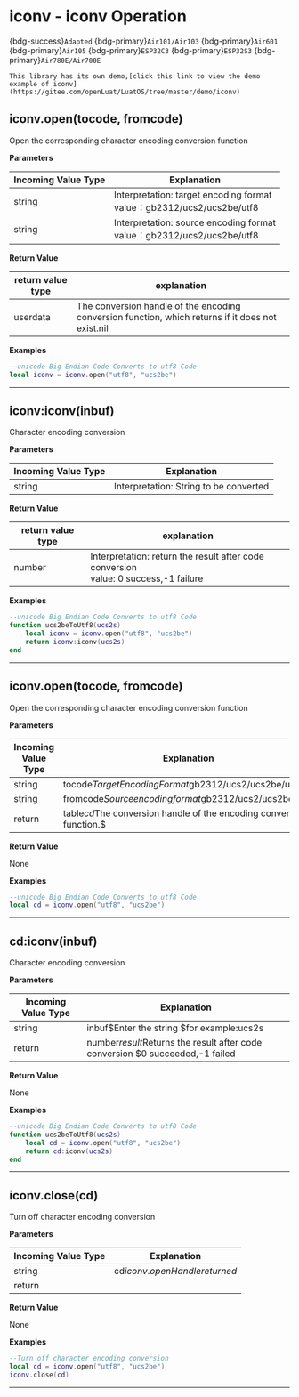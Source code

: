 # iconv - iconv Operation

{bdg-success}`Adapted` {bdg-primary}`Air101/Air103` {bdg-primary}`Air601` {bdg-primary}`Air105` {bdg-primary}`ESP32C3` {bdg-primary}`ESP32S3` {bdg-primary}`Air780E/Air700E`

```{tip}
This library has its own demo,[click this link to view the demo example of iconv](https://gitee.com/openLuat/LuatOS/tree/master/demo/iconv)
```

## iconv.open(tocode, fromcode)



Open the corresponding character encoding conversion function

**Parameters**

|Incoming Value Type | Explanation|
|-|-|
|string|Interpretation: target encoding format <br> value：gb2312/ucs2/ucs2be/utf8|
|string|Interpretation: source encoding format <br> value：gb2312/ucs2/ucs2be/utf8|

**Return Value**

|return value type | explanation|
|-|-|
|userdata|The conversion handle of the encoding conversion function, which returns if it does not exist.nil|

**Examples**

```lua
--unicode Big Endian Code Converts to utf8 Code
local iconv = iconv.open("utf8", "ucs2be")

```

---

## iconv:iconv(inbuf)



Character encoding conversion

**Parameters**

|Incoming Value Type | Explanation|
|-|-|
|string|Interpretation: String to be converted|

**Return Value**

|return value type | explanation|
|-|-|
|number|Interpretation: return the result after code conversion <br> value: 0 success,-1 failure|

**Examples**

```lua
--unicode Big Endian Code Converts to utf8 Code
function ucs2beToUtf8(ucs2s)
    local iconv = iconv.open("utf8", "ucs2be")
    return iconv:iconv(ucs2s)
end

```

---

## iconv.open(tocode, fromcode) 



Open the corresponding character encoding conversion function

**Parameters**

|Incoming Value Type | Explanation|
|-|-|
|string|tocode$Target Encoding Format$gb2312/ucs2/ucs2be/utf8|
|string|fromcode$Source encoding format$gb2312/ucs2/ucs2be/utf8|
|return|table$cd$The conversion handle of the encoding conversion function.$ |

**Return Value**

None

**Examples**

```lua
--unicode Big Endian Code Converts to utf8 Code
local cd = iconv.open("utf8", "ucs2be")

```

---

## cd:iconv(inbuf) 



Character encoding conversion

**Parameters**

|Incoming Value Type | Explanation|
|-|-|
|string|inbuf$Enter the string $for example:ucs2s |
|return|number$result$Returns the result after code conversion $0 succeeded,-1 failed|

**Return Value**

None

**Examples**

```lua
--unicode Big Endian Code Converts to utf8 Code
function ucs2beToUtf8(ucs2s)
    local cd = iconv.open("utf8", "ucs2be")
    return cd:iconv(ucs2s)
end

```

---

## iconv.close(cd) 



Turn off character encoding conversion

**Parameters**

|Incoming Value Type | Explanation|
|-|-|
|string|cd$iconv.open Handle returned$ |
|return| |

**Return Value**

None

**Examples**

```lua
--Turn off character encoding conversion
local cd = iconv.open("utf8", "ucs2be")
iconv.close(cd)

```

---


